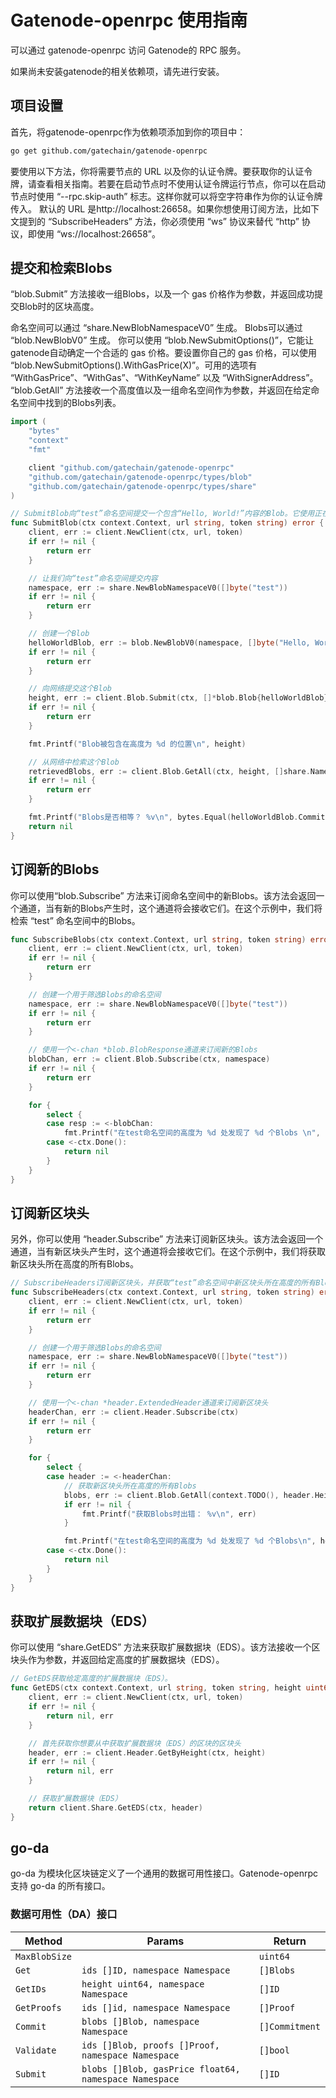 # Gatenode-openrpc 使用指南
可以通过 gatenode-openrpc 访问 Gatenode的 RPC 服务。

如果尚未安装gatenode的相关依赖项，请先进行安装。

## 项目设置
首先，将gatenode-openrpc作为依赖项添加到你的项目中：

```bash
go get github.com/gatechain/gatenode-openrpc
```

要使用以下方法，你将需要节点的 URL 以及你的认证令牌。要获取你的认证令牌，请查看相关指南。若要在启动节点时不使用认证令牌运行节点，你可以在启动节点时使用 “--rpc.skip-auth” 标志。这样你就可以将空字符串作为你的认证令牌传入。
默认的 URL 是http://localhost:26658。如果你想使用订阅方法，比如下文提到的 “SubscribeHeaders” 方法，你必须使用 “ws” 协议来替代 “http” 协议，即使用 “ws://localhost:26658”。

## 提交和检索Blobs
“blob.Submit” 方法接收一组Blobs，以及一个 gas 价格作为参数，并返回成功提交Blob时的区块高度。

命名空间可以通过 “share.NewBlobNamespaceV0” 生成。
Blobs可以通过 “blob.NewBlobV0” 生成。
你可以使用 “blob.NewSubmitOptions()”，它能让gatenode自动确定一个合适的 gas 价格。要设置你自己的 gas 价格，可以使用 “blob.NewSubmitOptions().WithGasPrice(X)”。可用的选项有 “WithGasPrice”、“WithGas”、“WithKeyName” 以及 “WithSignerAddress”。
“blob.GetAll” 方法接收一个高度值以及一组命名空间作为参数，并返回在给定命名空间中找到的Blobs列表。

```go
import (
    "bytes"
    "context"
    "fmt"

    client "github.com/gatechain/gatenode-openrpc"
    "github.com/gatechain/gatenode-openrpc/types/blob"
    "github.com/gatechain/gatenode-openrpc/types/share"
)

// SubmitBlob向“test”命名空间提交一个包含“Hello, World!”内容的Blob。它使用正在运行的节点上的默认签名者。
func SubmitBlob(ctx context.Context, url string, token string) error {
    client, err := client.NewClient(ctx, url, token)
    if err != nil {
        return err
    }

    // 让我们向“test”命名空间提交内容
    namespace, err := share.NewBlobNamespaceV0([]byte("test"))
    if err != nil {
        return err
    }

    // 创建一个Blob
    helloWorldBlob, err := blob.NewBlobV0(namespace, []byte("Hello, World!"))
    if err != nil {
        return err
    }

    // 向网络提交这个Blob
    height, err := client.Blob.Submit(ctx, []*blob.Blob{helloWorldBlob}, blob.NewSubmitOptions())
    if err != nil {
        return err
    }

    fmt.Printf("Blob被包含在高度为 %d 的位置\n", height)

    // 从网络中检索这个Blob
    retrievedBlobs, err := client.Blob.GetAll(ctx, height, []share.Namespace{namespace})
    if err != nil {
        return err
    }

    fmt.Printf("Blobs是否相等？ %v\n", bytes.Equal(helloWorldBlob.Commitment, retrievedBlobs[0].Commitment))
    return nil
}
```

## 订阅新的Blobs
你可以使用“blob.Subscribe” 方法来订阅命名空间中的新Blobs。该方法会返回一个通道，当有新的Blobs产生时，这个通道将会接收它们。在这个示例中，我们将检索 “test” 命名空间中的Blobs。

```go
func SubscribeBlobs(ctx context.Context, url string, token string) error {
    client, err := client.NewClient(ctx, url, token)
    if err != nil {
        return err
    }

    // 创建一个用于筛选Blobs的命名空间
    namespace, err := share.NewBlobNamespaceV0([]byte("test"))
    if err != nil {
        return err
    }

    // 使用一个<-chan *blob.BlobResponse通道来订阅新的Blobs
    blobChan, err := client.Blob.Subscribe(ctx, namespace)
    if err != nil {
        return err
    }

    for {
        select {
        case resp := <-blobChan:
            fmt.Printf("在test命名空间的高度为 %d 处发现了 %d 个Blobs \n", resp.Height, len(resp.Blobs))
        case <-ctx.Done():
            return nil
        }
    }
}
```

## 订阅新区块头
另外，你可以使用 “header.Subscribe” 方法来订阅新区块头。该方法会返回一个通道，当有新区块头产生时，这个通道将会接收它们。在这个示例中，我们将获取新区块头所在高度的所有Blobs。

```go
// SubscribeHeaders订阅新区块头，并获取“test”命名空间中新区块头所在高度的所有Blobs。
func SubscribeHeaders(ctx context.Context, url string, token string) error {
    client, err := client.NewClient(ctx, url, token)
    if err != nil {
        return err
    }

    // 创建一个用于筛选Blobs的命名空间
    namespace, err := share.NewBlobNamespaceV0([]byte("test"))
    if err != nil {
        return err
    }

    // 使用一个<-chan *header.ExtendedHeader通道来订阅新区块头
    headerChan, err := client.Header.Subscribe(ctx)
    if err != nil {
        return err
    }

    for {
        select {
        case header := <-headerChan:
            // 获取新区块头所在高度的所有Blobs
            blobs, err := client.Blob.GetAll(context.TODO(), header.Height(), []share.Namespace{namespace})
            if err != nil {
                fmt.Printf("获取Blobs时出错： %v\n", err)
            }

            fmt.Printf("在test命名空间的高度为 %d 处发现了 %d 个Blobs\n", header.Height(), len(blobs))
        case <-ctx.Done():
            return nil
        }
    }
}
```


## 获取扩展数据块（EDS）
你可以使用 “share.GetEDS” 方法来获取扩展数据块（EDS）。该方法接收一个区块头作为参数，并返回给定高度的扩展数据块（EDS）。
```go
// GetEDS获取给定高度的扩展数据块（EDS）。
func GetEDS(ctx context.Context, url string, token string, height uint64) (*rsmt2d.ExtendedDataSquare, error) {
    client, err := client.NewClient(ctx, url, token)
    if err != nil {
        return nil, err
    }

    // 首先获取你想要从中获取扩展数据块（EDS）的区块的区块头
    header, err := client.Header.GetByHeight(ctx, height)
    if err != nil {
        return nil, err
    }

    // 获取扩展数据块（EDS）
    return client.Share.GetEDS(ctx, header)
}
```


## go-da
go-da 为模块化区块链定义了一个通用的数据可用性接口。Gatenode-openrpc支持 go-da 的所有接口。

### 数据可用性（DA）接口

| Method        | Params                                                   | Return          |
| ------------- | -------------------------------------------------------- | --------------- |
| `MaxBlobSize` |                                                          | `uint64`        |
| `Get`         | `ids []ID, namespace Namespace`                          | `[]Blobs`       |
| `GetIDs`      | `height uint64, namespace Namespace`                     | `[]ID`          |
| `GetProofs`   | `ids []id, namespace Namespace`                          | `[]Proof`       |
| `Commit`      | `blobs []Blob, namespace Namespace`                      | `[]Commitment`  |
| `Validate`    | `ids []Blob, proofs []Proof, namespace Namespace`        | `[]bool`        |
| `Submit`      | `blobs []Blob, gasPrice float64, namespace Namespace`    | `[]ID`          |
